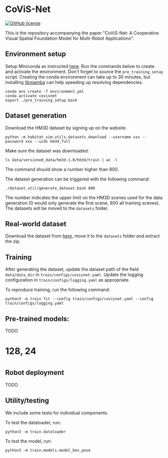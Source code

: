 # CoViS-Net

[![GitHub license](https://img.shields.io/badge/license-GPLv3.0-blue.svg)](https://github.com/proroklab/CoViS-Net/blob/master/LICENSE)

This is the repository accompanying the paper "CoViS-Net: A Cooperative Visual Spatial Foundation Model for Multi-Robot Applications".

## Environment setup
Setup Miniconda as instructed [here](https://docs.anaconda.com/miniconda/miniconda-install/). Run the commands below to create and activate the environment. Don't forget to source the `pre_training_setup` script. Creating the conda environment can take up to 30 minutes, but installing [libmamba](https://www.anaconda.com/blog/a-faster-conda-for-a-growing-community) can help speeding up resolving dependencies.
```
conda env create -f environment.yml
conda activate covisnet
export ./pre_training_setup.bash
```

## Dataset generation
Download the HM3D dataset by signing up on the website.
```
python -m habitat_sim.utils.datasets_download --username xxx --password xxx --uids hm3d_full
```

Make sure the dataset was downloaded:
```
ls data/versioned_data/hm3d-1.0/hm3d/train | wc -l
``` 
The command should show a number higher than 800.

The dataset generation can be triggered with the following command:
```
./dataset_util/generate_dataset.bash 800 
```
The number indicates the upper limit on the HM3D scenes used for the data generation (0 would only generate the first scene, 800 all training scenes). The datasets will be moved to the `datasets` folder.

## Real-world dataset
Download the dataset from [here](https://drive.google.com/file/d/1Bbf-S4_jxr5AdLceIrHYhLQitqkQBv8R/view?usp=sharing), move it to the `datasets` folder and extract the zip.

## Training
After generating the dataset, update the dataset path of the field `data/data_dir` in `train/configs/covisnet.yaml`. Update the logging configuration in `train/configs/logging.yaml` as appropriate.

To reproduce training, run the following command:
```
python3 -m train fit --config train/configs/covisnet.yaml --config train/configs/logging.yaml
```

## Pre-trained models:
TODO

# 128, 24
# 

## Robot deployment
TODO

## Utility/testing

We include some tests for individual components.

To test the dataloader, run:
```
python3 -m train.dataloader
```

To test the model, run:
```
python3 -m train.models.model_bev_pose
```
